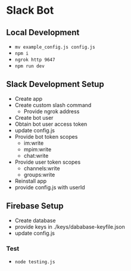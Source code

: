 # Slack Bot

## Local Development
- `mv example_config.js config.js`
- `npm i`
- `ngrok http 9647`
- `npm run dev`

## Slack Development Setup
- Create app
- Create custom slash command
  - Provide ngrok address
- Create bot user
- Obtain bot user access token
- update config.js
- Provide bot token scopes
  - im:write
  - mpim:write
  - chat:write
- Provide user token scopes
  - channels:write
  - groups:write
- Reinstall app
- provide config.js with userId

## Firebase Setup
- Create database
- provide keys in ./keys/dababase-keyfile.json
- update config.js

### Test
- `node testing.js`